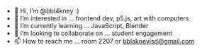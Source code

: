 - 👋 Hi, I’m @bbl4kney :)
- 👀 I’m interested in ... frontend dev, p5.js, art with computers
- 🌱 I’m currently learning ... JavaScript, Blender
- 💞️ I’m looking to collaborate on ... student engagement
- 📫 How to reach me ... room 2207 or bblakneyisd@gmail.com

<!---
bbl4kney/bbl4kney is a ✨ special ✨ repository because its `README.md` (this file) appears on your GitHub profile.
You can click the Preview link to take a look at your changes.
--->
